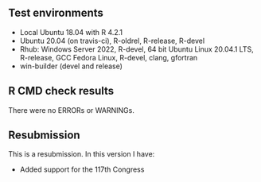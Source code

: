 ## Test environments
* Local Ubuntu 18.04 with R 4.2.1
* Ubuntu 20.04 (on travis-ci), R-oldrel, R-release, R-devel
* Rhub:
  Windows Server 2022, R-devel, 64 bit
  Ubuntu Linux 20.04.1 LTS, R-release, GCC
  Fedora Linux, R-devel, clang, gfortran
* win-builder (devel and release)

## R CMD check results
There were no ERRORs or WARNINGs. 

## Resubmission

This is a resubmission. In this version I have:

* Added support for the 117th Congress